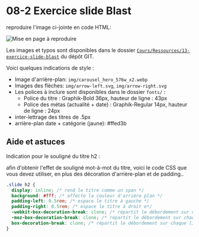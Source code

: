 # 08-2 Exercice slide Blast

reproduire l'image ci-jointe en code HTML:

![Mise en page à reproduire](../Ressources/08-2-exercice-slide-blast/exercice-todo.png)

Les images et typos sont disponibles dans le dossier [`Cours/Ressources/13-exercice-slide-blast`](../Ressources/08-2-exercice-slide-blast/) du dépôt GIT.

Voici quelques indications de style :

- Image d'arrière-plan: `img/carousel_hero_576w_x2.webp`
- Images des flèches: `img/arrow-left.svg`, `img/arrow-right.svg`
- Les polices à inclure sont disponibles dans le dossier `fonts/` :
  - Police du titre : Graphik-Bold 36px, hauteur de ligne : 43px
  - Police des métas (actualité + date) : Graphik-Regular 14px, hauteur de ligne : 24px
- inter-lettrage des titres de .5px
- arrière-plan date + catégorie (jaune): #ffed3b


## Aide et astuces

Indication pour le souligné du titre h2 :

afin d'obtenir l'effet de souligné mot-à-mot du titre,
voici le code CSS que vous devez utiliser, 
en plus des décoration d'arrière-plan et de padding..

```css
.slide h2 {
  display: inline; /* rend le titre comme un span */
  background: #fff; /* affecte la couleur d'arrière plan */
  padding-left: 0.5rem; /* espace le titre à gauche */
  padding-right: 0.5rem; /* espace le titre à droit e*/
  -webkit-box-decoration-break: clone; /* répartit le débordement sur chaque ligne (safari et chrome) */
  -moz-box-decoration-break: clone; /* répartit le débordement sur chaque ligne (firefox) */
  box-decoration-break: clone; /* répartit le débordement sur chaque ligne (css3 standard pas encore implémenté) */
}
```
